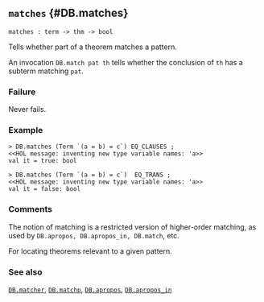 ## `matches` {#DB.matches}


```
matches : term -> thm -> bool
```



Tells whether part of a theorem matches a pattern.


An invocation `DB.match pat th` tells whether the conclusion of `th`
has a subterm matching `pat`.

### Failure

Never fails.

### Example

    
    > DB.matches (Term `(a = b) = c`) EQ_CLAUSES ;
    <<HOL message: inventing new type variable names: 'a>>
    val it = true: bool
    
    > DB.matches (Term `(a = b) = c`)  EQ_TRANS ;
    <<HOL message: inventing new type variable names: 'a>>
    val it = false: bool
    



### Comments

The notion of matching is a restricted version of higher-order matching,
as used by `DB.apropos, DB.apropos_in, DB.match`, etc.


For locating theorems relevant to a given pattern.

### See also

[`DB.matcher`](#DB.matcher), [`DB.matchp`](#DB.matchp), [`DB.apropos`](#DB.apropos), [`DB.apropos_in`](#DB.apropos_in)

